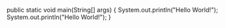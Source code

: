 public static void main(String[] args)
{
    System.out.println("Hello World!");
    System.out.println("Hello World!");
}
